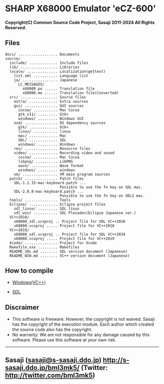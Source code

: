 # SHARP X68000 Emulator 'eCZ-600'

#### Copyright(C) Common Source Code Project, Sasaji 2011-2024 All Rights Reserved.

## Files

    docs/ .................. Documents
    source/
      include/ ............. Include files
      lib/ ................. Libraries
      locale/ .............. Localization(gettext)
        list.xml ........... Language list
        ja/ ................ Japanese
          LC_MESSAGES/
            x68000.po ...... Translation file
            x68000.mo ...... Translation file(Converted)
      src/ ................. Source files
        extra/ ............. Extra sources
        gui/ ............... GUI sources
          cocoa/ ........... Mac Cocoa
          gtk_x11/ ......... Gtk+
          windows/ ......... Windows GUI
        osd/ ............... OS dependency sources
          gtk/ ............. Gtk+
          linux/ ........... linux
          mac/ ............. Mac
          SDL/ ............. SDL
          windows/ ......... Windows
        res/ ............... Resource files
        video/ ............. Recording video and sound
          cocoa/ ........... Mac Cocoa
          libpng/ .......... LibPNG
          wave/ ............ Wave format
          windows/ ......... windows
        vm/ ................ VM main program sources
      patch/ ............... Patch files
        SDL-1.2.15-mac-keyboard.patch ...
                             Possible to use the fn key on SDL mac.
        SDL-2.0.8-mac-keyboard.patch ...
                             Possible to use the fn key on SDL2 mac.
      tools/ ............... Tools
      Eclipse/ ............. Eclipse project files
        sdl_linux/ ......... SDL linux
        sdl_win/ ........... SDL Pleiades(Eclipse Japanese ver.)
      VC++2010/
        x68000_sdl.vcxproj .. Project file for SDL VC++2010
        x68000.vcxproj ..... Project file for VC++2010
      VC++2019/
        x68000_sdl.vcxproj .. Project file for SDL VC++2019
        x68000.vcxproj ..... Project file for VC++2019
      Xcode/ ............... Project for Xcode
      Makefile.xxx ......... Makefiles
      README_SDL.md ........ SDL version document (Japanese)
      README_WIN.md ........ VC++ version document (Japanese)


## How to compile

 * [Windows(VC++)](src/source/README_WIN.md)

 * [SDL](src/source/README_SDL.md)


## Discraimer

* This software is freeware. However, the copyright is not waived.
  Sasaji has the copyright of the execution module. 
  Each author which created the source code also has the copyright.
* No warranty: We are not responsible for any damage caused by this software.
  Please use this software at your own risk.


------------------------------------------------------------------------------
  Sasaji (sasaji@s-sasaji.ddo.jp)
  http://s-sasaji.ddo.jp/bml3mk5/
  (Twitter: http://twitter.com/bml3mk5)
------------------------------------------------------------------------------

